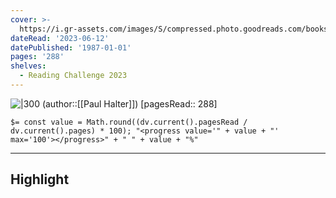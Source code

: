 ```yaml
---
cover: >-
  https://i.gr-assets.com/images/S/compressed.photo.goodreads.com/books/1453650778l/28687740._SY475_.jpg
dateRead: '2023-06-12'
datePublished: '1987-01-01'
pages: '288'
shelves:
  - Reading Challenge 2023
---
```

![|300](https://i.gr-assets.com/images/S/compressed.photo.goodreads.com/books/1453650778l/28687740._SY475_.jpg)
(author::[[Paul Halter]])
[pagesRead:: 288]

`$= const value = Math.round((dv.current().pagesRead / dv.current().pages) * 100); "<progress value='" + value + "' max='100'></progress>" + " " + value + "%"`

---
## Highlight

